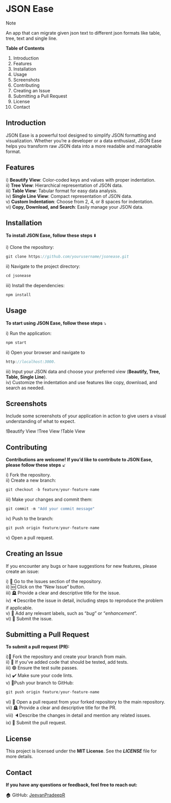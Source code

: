 # JSON Ease
> [!Note]
> An app that can migrate given json text to different json formats like table, tree, text and single line.

__Table of Contents__
1. Introduction
2. Features
3. Installation
4. Usage
5. Screenshots
6. Contributing
7. Creating an Issue
8. Submitting a Pull Request
9. License
10. Contact

## Introduction  
JSON Ease is a powerful tool designed to simplify JSON formatting and visualization. Whether you’re a developer or a data enthusiast, JSON Ease helps you transform raw JSON data into a more readable and manageable format.

## Features
i) __Beautify View__: Color-coded keys and values with proper indentation.  
ii) __Tree View__: Hierarchical representation of JSON data.  
iii) __Table View__: Tabular format for easy data analysis.  
iv) __Single Line View__: Compact representation of JSON data.  
v) __Custom Indentation__: Choose from 2, 4, or 8 spaces for indentation.  
vi) __Copy, Download, and Search__: Easily manage your JSON data.  

## Installation
__To install JSON Ease, follow these steps__ ⬇️

i) Clone the repository:
```js
git clone https://github.com/yourusername/jsonease.git
```
ii) Navigate to the project directory:
```js
cd jsonease
```
iii) Install the dependencies:
```js
npm install
```
## Usage  
__To start using JSON Ease, follow these steps__ ⤵️

i) Run the application:
```js
npm start
```
ii) Open your browser and navigate to 
```js
http://localhost:3000.
```
iii) Input your JSON data and choose your preferred view (__Beautify, Tree, Table, Single Line__).  
iv) Customize the indentation and use features like copy, download, and search as needed.

## Screenshots
Include some screenshots of your application in action to give users a visual understanding of what to expect.  

!Beautify View !Tree View !Table View  

## Contributing
__Contributions are welcome! If you’d like to contribute to JSON Ease, please follow these steps__ ↙️

i) Fork the repository.  
ii) Create a new branch:
```js
git checkout -b feature/your-feature-name
```
iii) Make your changes and commit them:
```js
git commit -m "Add your commit message"
```
iv) Push to the branch:
```js
git push origin feature/your-feature-name
```
v) Open a pull request.

## Creating an Issue
If you encounter any bugs or have suggestions for new features, please create an issue:  

i) 🏃 Go to the Issues section of the repository.  
ii) 🆕 Click on the “New Issue” button.  
iii) 🪦 Provide a clear and descriptive title for the issue.  
iv) 🔈Describe the issue in detail, including steps to reproduce the problem if applicable.  
v) 🐛 Add any relevant labels, such as “_bug_” or “_enhancement_”.  
vi) 🔖 Submit the issue.  

## Submitting a Pull Request
__To submit a pull request (PR):__  

i)🍴 Fork the repository and create your branch from main.  
ii) 🧪 If you’ve added code that should be tested, add tests.  
iii) 🟢 Ensure the test suite passes.  
iv) ✔️ Make sure your code lints.  
v) 🫸Push your branch to GitHub:  
```js
git push origin feature/your-feature-name
```
vi) 📖 Open a pull request from your forked repository to the main repository.  
vii) 🪦 Provide a clear and descriptive title for the PR.  
viii) 🔈Describe the changes in detail and mention any related issues.  
ix) 🔖 Submit the pull request.  

## License
This project is licensed under the __MIT License__. See the ___LICENSE___ file for more details.

## Contact
__If you have any questions or feedback, feel free to reach out:__

🏠 GitHub: [JeevanPradeepR](https://github.com/JeevanPradeepR)
